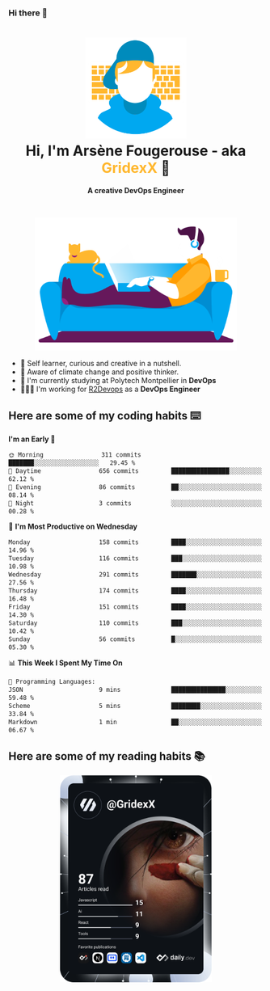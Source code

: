 ### Hi there 👋

<!--
**GridexX/gridexx** is a ✨ _special_ ✨ repository because its `README.md` (this file) appears on your GitHub profile.

Here are some ideas to get you started:

- 🔭 I’m currently working on ...
- 🌱 I’m currently learning ...
- 👯 I’m looking to collaborate on ...
- 🤔 I’m looking for help with ...
- 💬 Ask me about ...
- 📫 How to reach me: ...
- 😄 Pronouns: ...
- ⚡ Fun fact: ...
-->


<!-- Header -->
<h1 align="center">
  <img src="./images/user_profile.png" width="200">
  <br>
  Hi, I'm Arsène Fougerouse - aka <span style="color:#ffb72e">GridexX</span> 👋
</h1>


<p align="center">
  <b>A creative DevOps Engineer </b>
</p>
<br/>
<p align="center">
  <img src="./images/man_couch.png" width="400">
</p>

- 🎨 Self learner, curious and creative in a nutshell. 
- 🌱 Aware of climate change and positive thinker.
- 📕 I'm currently studying at Polytech Montpellier in **DevOps**
- 👨🏻‍💻 I'm working for [R2Devops](https://r2devops.io) as a **DevOps Engineer**


## Here are some of my coding habits ⌨️

<!-- Add a section about tech and Ops stack
  Like this one : https://github.com/Xanthus58#-tech-stack
-->
<!--START_SECTION:waka-->
**I'm an Early 🐤** 

```text
🌞 Morning                311 commits         ███████░░░░░░░░░░░░░░░░░░   29.45 % 
🌆 Daytime                656 commits         ████████████████░░░░░░░░░   62.12 % 
🌃 Evening                86 commits          ██░░░░░░░░░░░░░░░░░░░░░░░   08.14 % 
🌙 Night                  3 commits           ░░░░░░░░░░░░░░░░░░░░░░░░░   00.28 % 
```
📅 **I'm Most Productive on Wednesday** 

```text
Monday                   158 commits         ████░░░░░░░░░░░░░░░░░░░░░   14.96 % 
Tuesday                  116 commits         ███░░░░░░░░░░░░░░░░░░░░░░   10.98 % 
Wednesday                291 commits         ███████░░░░░░░░░░░░░░░░░░   27.56 % 
Thursday                 174 commits         ████░░░░░░░░░░░░░░░░░░░░░   16.48 % 
Friday                   151 commits         ████░░░░░░░░░░░░░░░░░░░░░   14.30 % 
Saturday                 110 commits         ███░░░░░░░░░░░░░░░░░░░░░░   10.42 % 
Sunday                   56 commits          █░░░░░░░░░░░░░░░░░░░░░░░░   05.30 % 
```


📊 **This Week I Spent My Time On** 

```text
💬 Programming Languages: 
JSON                     9 mins              ███████████████░░░░░░░░░░   59.48 % 
Scheme                   5 mins              ████████░░░░░░░░░░░░░░░░░   33.84 % 
Markdown                 1 min               ██░░░░░░░░░░░░░░░░░░░░░░░   06.67 % 
```


<!--END_SECTION:waka-->

## Here are some of my reading habits 📚
<div  align="center">
  <img src="./images/devcard.svg" width="300">
</div>
